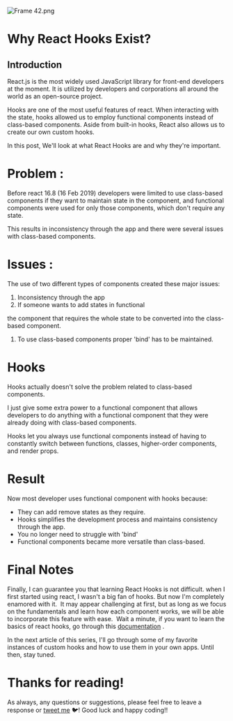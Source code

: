 ![Frame 42.png](https://cdn.hashnode.com/res/hashnode/image/upload/v1629299909358/2yuBdd2cW.png)
# Why React Hooks Exist?
## Introduction
React.js is the most widely used JavaScript library for front-end developers at the moment. It is utilized by developers and corporations all around the world as an open-source project.

Hooks are one of the most useful features of react. When interacting with the state, hooks allowed us to employ functional components instead of class-based components. Aside from built-in hooks, React also allows us to create our own custom hooks.

In this post, We'll look at what React Hooks are and why they're important.
# Problem :
Before react 16.8 (16 Feb 2019) developers were limited to use class-based components if they want to maintain state in the component, and functional components were used for only those components, which don't require any state.

This results in inconsistency through the app and there were several issues with class-based components.

# Issues :
The use of two different types of components created these major issues:

1. Inconsistency through the app
2. If someone wants to add states in functional

the component that requires the whole state to be converted into the class-based component.

1. To use class-based components proper 'bind' has to be maintained.

# Hooks 
Hooks actually doesn't solve the problem related to class-based components.

I just give some extra power to a functional component that allows developers to do anything with a functional component that they were already doing with class-based components.

Hooks let you always use functional components instead of having to constantly switch between functions, classes, higher-order components, and render props.

# Result
Now most developer uses functional component with hooks because:

- They can add remove states as they require.
- Hooks simplifies the development process and maintains consistency through the app.
- You no longer need to struggle with 'bind'
- Functional components became more versatile than class-based.


# Final Notes
Finally, I can guarantee you that learning React Hooks is not difficult. when I first started using react, I wasn't a big fan of hooks. But now I'm completely enamored with it. 
It may appear challenging at first, but as long as we focus on the fundamentals and learn how each component works, we will be able to incorporate this feature with ease. 
Wait a minute, if you want to learn the basics of react hooks, go through this  [documentation](https://reactjs.org/docs/hooks-overview.html) .

In the next article of this series, I'll go through some of my favorite instances of custom hooks and how to use them in your own apps. Until then, stay tuned.

# Thanks for reading!
As always, any questions or suggestions, please feel free to leave a response or  [tweet me](https://twitter.com/dewdropxD)  🐦! Good luck and happy coding!!

